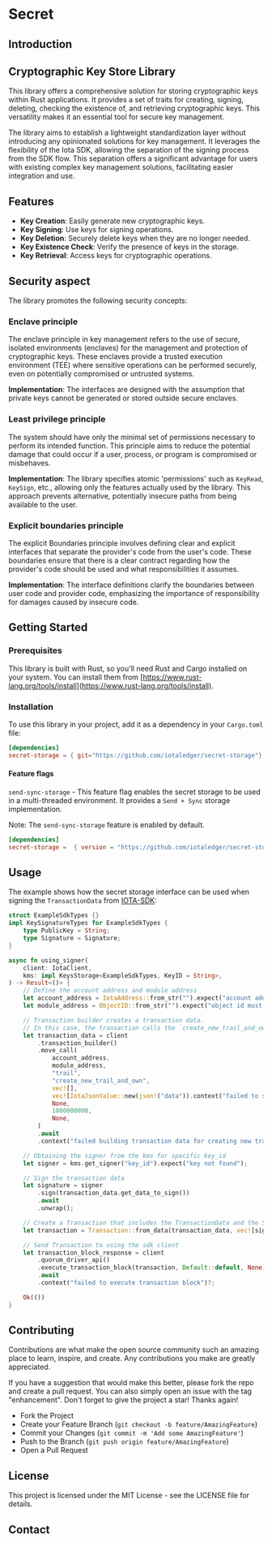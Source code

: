 # Secret

## Introduction

## Cryptographic Key Store Library

This library offers a comprehensive solution for storing cryptographic keys within Rust applications. It provides a set of traits for creating, signing, deleting, checking the existence of, and retrieving cryptographic keys. This versatility makes it an essential tool for secure key management.

The library aims to establish a lightweight standardization layer without introducing any opinionated solutions for key management. It leverages the flexibility of the Iota SDK, allowing the separation of the signing process from the SDK flow. This separation offers a significant advantage for users with existing complex key management solutions, facilitating easier integration and use.

## Features

- **Key Creation**: Easily generate new cryptographic keys.
- **Key Signing**: Use keys for signing operations.
- **Key Deletion**: Securely delete keys when they are no longer needed.
- **Key Existence Check**: Verify the presence of keys in the storage.
- **Key Retrieval**: Access keys for cryptographic operations.

## Security aspect

The library promotes the following security concepts:

### Enclave principle

The enclave principle in key management refers to the use of secure, isolated environments (enclaves) for the management and protection of cryptographic keys. These enclaves provide a trusted execution environment (TEE) where sensitive operations can be performed securely, even on potentially compromised or untrusted systems.

**Implementation**: The interfaces are designed with the assumption that private keys cannot be generated or stored outside secure enclaves.

### Least privilege principle

  The system should have only the minimal set of permissions necessary to perform its intended function. This principle aims to reduce the potential damage that could occur if a user, process, or program is compromised or misbehaves.

**Implementation**: The library specifies atomic 'permissions' such as `KeyRead`, `KeySign`, etc., allowing only the features actually used by the library. This approach prevents alternative, potentially insecure paths from being available to the user.

### Explicit boundaries principle

The explicit Boundaries principle involves defining clear and explicit interfaces that separate the provider's code from the user's code. These boundaries ensure that there is a clear contract regarding how the provider's code should be used and what responsibilities it assumes.

**Implementation**: The interface definitions clarify the boundaries between user code and provider code, emphasizing the importance of responsibility for damages caused by insecure code.

## Getting Started

### Prerequisites

This library is built with Rust, so you'll need Rust and Cargo installed on your system. You can install them from [https://www.rust-lang.org/tools/install](https://www.rust-lang.org/tools/install).

### Installation

To use this library in your project, add it as a dependency in your `Cargo.toml` file:

```toml
[dependencies]
secret-storage = { git="https://github.com/iotaledger/secret-storage"}
```

#### Feature flags

`send-sync-storage` - This feature flag enables the secret storage to be used in a multi-threaded environment. It provides a `Send + Sync` storage implementation.

Note: The `send-sync-storage` feature is enabled by default.

```toml
[dependencies]
secret-storage =  { version = "https://github.com/iotaledger/secret-storage", features="[send-sync-storage]" }

```

## Usage

The example shows how the secret storage interface can be used when signing the `TransactionData` from [IOTA-SDK](https://github.com/iotaledger/iota):

```rust
struct ExampleSdkTypes {}
impl KeySignatureTypes for ExampleSdkTypes {
    type PublicKey = String;
    type Signature = Signature;
}

async fn using_signer(
    client: IotaClient,
    kms: impl KeysStorage<ExampleSdkTypes, KeyID = String>,
) -> Result<()> {
    // Define the account address and module address
    let account_address = IotaAddress::from_str("").expect("account address must be valid");
    let module_address = ObjectID::from_str("").expect("object id must be valid");

    // Transaction builder creates a transaction data.
    // In this case, the transaction calls the `create_new_trail_and_own`` from `trails` module
    let transaction_data = client
        .transaction_builder()
        .move_call(
            account_address,
            module_address,
            "trail",
            "create_new_trail_and_own",
            vec![],
            vec![IotaJsonValue::new(json!("data")).context("failed to serialize immutable data")?],
            None,
            1000000000,
            None,
        )
        .await
        .context("failed building transaction data for creating new trail and owning it");

    // Obtaining the signer from the kms for specific key_id
    let signer = kms.get_signer("key_id").expect("key not found");

    // Sign the transaction data
    let signature = signer
        .sign(transaction_data.get_data_to_sign())
        .await
        .unwrap();

    // Create a Transaction that includes the TransactionData and the Signature
    let transaction = Transaction::from_data(transaction_data, vec![signature]);

    // Send Transaction to using the sdk client
    let transaction_block_response = client
        .quorum_driver_api()
        .execute_transaction_block(transaction, Default::default, None)
        .await
        .context("failed to execute transaction block")?;

    Ok(())
}
```

## Contributing

Contributions are what make the open source community such an amazing place to learn, inspire, and create. Any contributions you make are greatly appreciated.

If you have a suggestion that would make this better, please fork the repo and create a pull request. You can also simply open an issue with the tag "enhancement". Don't forget to give the project a star! Thanks again!

- Fork the Project
- Create your Feature Branch (`git checkout -b feature/AmazingFeature`)
- Commit your Changes (`git commit -m 'Add some AmazingFeature'`)
- Push to the Branch (`git push origin feature/AmazingFeature`)
- Open a Pull Request

## License

This project is licensed under the MIT License - see the LICENSE file for details.

## Contact
